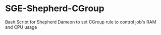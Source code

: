 # SGE-Shepherd-CGroup
Bash Script for Shepherd  Dameon to set CGroup rule to control job's RAM and CPU usage
